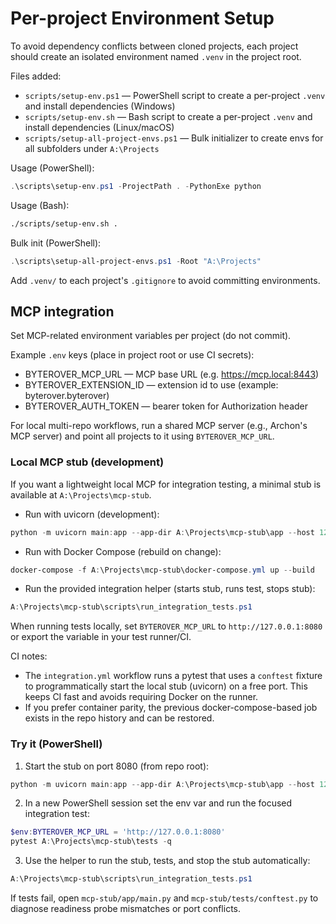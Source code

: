 # Per-project Environment Setup

To avoid dependency conflicts between cloned projects, each project should create an isolated environment named `.venv` in the project root.

Files added:

- `scripts/setup-env.ps1` — PowerShell script to create a per-project `.venv` and install dependencies (Windows)
- `scripts/setup-env.sh` — Bash script to create a per-project `.venv` and install dependencies (Linux/macOS)
- `scripts/setup-all-project-envs.ps1` — Bulk initializer to create envs for all subfolders under `A:\Projects`

Usage (PowerShell):

```powershell
.\scripts\setup-env.ps1 -ProjectPath . -PythonExe python
```

Usage (Bash):

```bash
./scripts/setup-env.sh .
```

Bulk init (PowerShell):

```powershell
.\scripts\setup-all-project-envs.ps1 -Root "A:\Projects"
```

Add `.venv/` to each project's `.gitignore` to avoid committing environments.


## MCP integration

Set MCP-related environment variables per project (do not commit).

Example `.env` keys (place in project root or use CI secrets):

- BYTEROVER_MCP_URL — MCP base URL (e.g. https://mcp.local:8443)
- BYTEROVER_EXTENSION_ID — extension id to use (example: byterover.byterover)
- BYTEROVER_AUTH_TOKEN — bearer token for Authorization header

For local multi-repo workflows, run a shared MCP server (e.g., Archon's MCP server) and point all projects to it using `BYTEROVER_MCP_URL`.

### Local MCP stub (development)

If you want a lightweight local MCP for integration testing, a minimal stub is available at `A:\Projects\mcp-stub`.

- Run with uvicorn (development):

```powershell
python -m uvicorn main:app --app-dir A:\Projects\mcp-stub\app --host 127.0.0.1 --port 8080
```

- Run with Docker Compose (rebuild on change):

```powershell
docker-compose -f A:\Projects\mcp-stub\docker-compose.yml up --build
```

- Run the provided integration helper (starts stub, runs test, stops stub):

```powershell
A:\Projects\mcp-stub\scripts\run_integration_tests.ps1
```

When running tests locally, set `BYTEROVER_MCP_URL` to `http://127.0.0.1:8080` or export the variable in your test runner/CI.

CI notes:

- The `integration.yml` workflow runs a pytest that uses a `conftest` fixture to programmatically start the local stub (uvicorn) on a free port. This keeps CI fast and avoids requiring Docker on the runner.
- If you prefer container parity, the previous docker-compose-based job exists in the repo history and can be restored.

### Try it (PowerShell)

1. Start the stub on port 8080 (from repo root):

```powershell
python -m uvicorn main:app --app-dir A:\Projects\mcp-stub\app --host 127.0.0.1 --port 8080
```

2. In a new PowerShell session set the env var and run the focused integration test:

```powershell
$env:BYTEROVER_MCP_URL = 'http://127.0.0.1:8080'
pytest A:\Projects\mcp-stub\tests -q
```

3. Use the helper to run the stub, tests, and stop the stub automatically:

```powershell
A:\Projects\mcp-stub\scripts\run_integration_tests.ps1
```

If tests fail, open `mcp-stub/app/main.py` and `mcp-stub/tests/conftest.py` to diagnose readiness probe mismatches or port conflicts.
